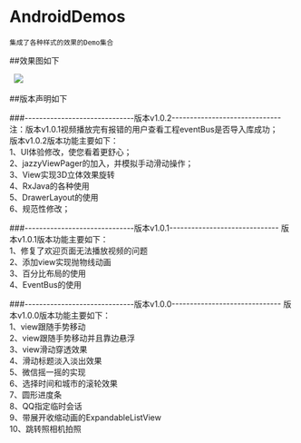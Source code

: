 # AndroidDemos
    集成了各种样式的效果的Demo集合

##效果图如下
    
   <img src="http://thumbnail0.baidupcs.com/thumbnail/21e02ef646f554208687371f8d3a3573?fid=4081898284-250528-417600601280532&time=1478826000&rt=sh&sign=FDTAER-DCb740ccc5511e5e8fedcff06b081203-Tp1DRLFNgp46cOCS%2BMQT%2FYYjP2k%3D&expires=8h&chkv=0&chkbd=0&chkpc=&dp-logid=7314825562895193236&dp-callid=0&size=c710_u400&quality=100" />

##版本声明如下

###------------------------------版本v1.0.2------------------------------
注：版本v1.0.1视频播放完有报错的用户查看工程eventBus是否导入库成功；  
版本v1.0.2版本功能主要如下：  
    1、UI体验修改，使您看着更舒心；  
    2、jazzyViewPager的加入，并模拟手动滑动操作；  
    3、View实现3D立体效果旋转  
    4、RxJava的各种使用  
    5、DrawerLayout的使用  
    6、规范性修改；  
    
###------------------------------版本v1.0.1------------------------------
版本v1.0.1版本功能主要如下：  
    1、修复了欢迎页面无法播放视频的问题  
    2、添加view实现抛物线动画  
    3、百分比布局的使用  
    4、EventBus的使用  
    
###------------------------------版本v1.0.0------------------------------
版本v1.0.0版本功能主要如下：  
    1、view跟随手势移动  
    2、view跟随手势移动并且靠边悬浮  
    3、view滑动穿透效果  
    4、滑动标题淡入淡出效果  
    5、微信摇一摇的实现  
    6、选择时间和城市的滚轮效果  
    7、圆形进度条  
    8、QQ指定临时会话  
    9、带展开收缩动画的ExpandableListView  
    10、跳转照相机拍照  
